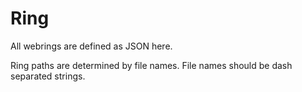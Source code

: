 # Ring

All webrings are defined as JSON here. 

Ring paths are determined by file names. File names should be dash separated strings. 